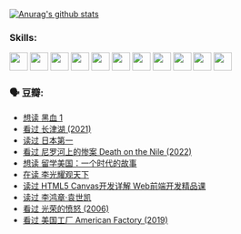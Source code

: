 
[![Anurag's github stats](https://github-readme-stats.vercel.app/api?username=w940853815)](https://github.com/anuraghazra/github-readme-stats)

### Skills:

<code><img height="32" src="https://cdn.jsdelivr.net/npm/simple-icons@v5/icons/python.svg"></code>
<code><img height="32" src="https://cdn.jsdelivr.net/npm/simple-icons@v5/icons/javascript.svg"></code>
<code><img height="32" src="https://cdn.jsdelivr.net/npm/simple-icons@v5/icons/django.svg"></code>
<code><img height="32" src="https://cdn.jsdelivr.net/npm/simple-icons@v5/icons/flask.svg"></code>
<code><img height="32" src="https://cdn.jsdelivr.net/npm/simple-icons@v5/icons/vuetify.svg"></code>
<code><img height="32" src="https://cdn.jsdelivr.net/npm/simple-icons@v5/icons/git.svg"></code>
<code><img height="32" src="https://cdn.jsdelivr.net/npm/simple-icons@v5/icons/docker.svg"></code>
<code><img height="32" src="https://cdn.jsdelivr.net/npm/simple-icons@v5/icons/postgresql.svg"></code>
<code><img height="32" src="https://cdn.jsdelivr.net/npm/simple-icons@v5/icons/elasticsearch.svg"></code>
<code><img height="32" src="https://cdn.jsdelivr.net/npm/simple-icons@v5/icons/macos.svg"></code>
<code><img height="32" src="https://cdn.jsdelivr.net/npm/simple-icons@v5/icons/linux.svg"></code>

### 🗣 豆瓣:

<!-- DOUBAN-ACTIVITIES:START -->
- [想读 黑血 1](https://www.douban.com/people/136069238/status/3772430515/?_i=45532768)
- [看过 长津湖‎ (2021)](https://www.douban.com/people/136069238/status/3770847642/?_i=45532769)
- [读过 日本第一](https://www.douban.com/people/136069238/status/3770375760/?_i=45532769)
- [看过 尼罗河上的惨案 Death on the Nile‎ (2022)](https://www.douban.com/people/136069238/status/3769491950/?_i=45532769)
- [想读 留学美国：一个时代的故事](https://www.douban.com/people/136069238/status/3768550721/?_i=45532769)
- [在读 李光耀观天下](https://www.douban.com/people/136069238/status/3766041312/?_i=45532769)
- [读过 HTML5 Canvas开发详解 Web前端开发精品课](https://www.douban.com/people/136069238/status/3766040143/?_i=45532769)
- [读过 李鸿章·袁世凯](https://www.douban.com/people/136069238/status/3761877441/?_i=45532769)
- [看过 光荣的愤怒‎ (2006)](https://www.douban.com/people/136069238/status/3761756079/?_i=45532769)
- [看过 美国工厂 American Factory‎ (2019)](https://www.douban.com/people/136069238/status/3755217209/?_i=45532769)
<!-- DOUBAN-ACTIVITIES:END -->
<!--
**w940853815/w940853815** is a ✨ _special_ ✨ repository because its `README.md` (this file) appears on your GitHub profile.

Here are some ideas to get you started:

- 🔭 I’m currently working on ...
- 🌱 I’m currently learning ...
- 👯 I’m looking to collaborate on ...
- 🤔 I’m looking for help with ...
- 💬 Ask me about ...
- 📫 How to reach me: ...
- 😄 Pronouns: ...
- ⚡ Fun fact: ...
-->
